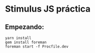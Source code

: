 # Stimulus JS práctica

## Empezando:

```
yarn install
gem install foreman
foreman start -f Procfile.dev
```
